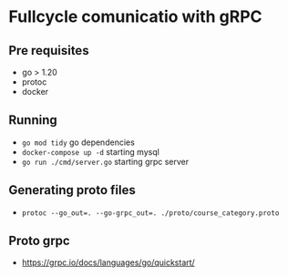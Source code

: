 # Fullcycle comunicatio with gRPC

## Pre requisites
 - go > 1.20
 - protoc
 - docker

## Running
 - `go mod tidy` go dependencies
 - `docker-compose up -d` starting mysql
 - `go run ./cmd/server.go` starting grpc server

## Generating proto files
 - `protoc --go_out=. --go-grpc_out=. ./proto/course_category.proto`

## Proto grpc
 - https://grpc.io/docs/languages/go/quickstart/
